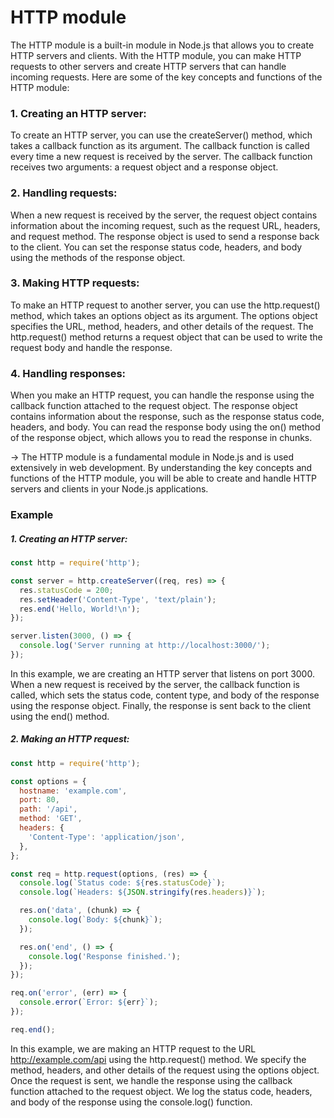 # HTTP module

The HTTP module is a built-in module in Node.js that allows you to create HTTP servers and clients. With the HTTP module, you can make HTTP requests to other servers and create HTTP servers that can handle incoming requests. Here are some of the key concepts and functions of the HTTP module:

### 1. Creating an HTTP server:

To create an HTTP server, you can use the createServer() method, which takes a callback function as its argument. The callback function is called every time a new request is received by the server. The callback function receives two arguments: a request object and a response object.

### 2. Handling requests:

When a new request is received by the server, the request object contains information about the incoming request, such as the request URL, headers, and request method. The response object is used to send a response back to the client. You can set the response status code, headers, and body using the methods of the response object.

### 3. Making HTTP requests:

To make an HTTP request to another server, you can use the http.request() method, which takes an options object as its argument. The options object specifies the URL, method, headers, and other details of the request. The http.request() method returns a request object that can be used to write the request body and handle the response.

### 4. Handling responses:

When you make an HTTP request, you can handle the response using the callback function attached to the request object. The response object contains information about the response, such as the response status code, headers, and body. You can read the response body using the on() method of the response object, which allows you to read the response in chunks.

$\rightarrow$ The HTTP module is a fundamental module in Node.js and is used extensively in web development. By understanding the key concepts and functions of the HTTP module, you will be able to create and handle HTTP servers and clients in your Node.js applications.

### Example

##### 1. Creating an HTTP server:

```javascript
const http = require('http');

const server = http.createServer((req, res) => {
  res.statusCode = 200;
  res.setHeader('Content-Type', 'text/plain');
  res.end('Hello, World!\n');
});

server.listen(3000, () => {
  console.log('Server running at http://localhost:3000/');
});
```

In this example, we are creating an HTTP server that listens on port 3000. When a new request is received by the server, the callback function is called, which sets the status code, content type, and body of the response using the response object. Finally, the response is sent back to the client using the end() method.

##### 2. Making an HTTP request:

```javascript
const http = require('http');

const options = {
  hostname: 'example.com',
  port: 80,
  path: '/api',
  method: 'GET',
  headers: {
    'Content-Type': 'application/json',
  },
};

const req = http.request(options, (res) => {
  console.log(`Status code: ${res.statusCode}`);
  console.log(`Headers: ${JSON.stringify(res.headers)}`);

  res.on('data', (chunk) => {
    console.log(`Body: ${chunk}`);
  });

  res.on('end', () => {
    console.log('Response finished.');
  });
});

req.on('error', (err) => {
  console.error(`Error: ${err}`);
});

req.end();
```

In this example, we are making an HTTP request to the URL http://example.com/api using the http.request() method. We specify the method, headers, and other details of the request using the options object. Once the request is sent, we handle the response using the callback function attached to the request object. We log the status code, headers, and body of the response using the console.log() function.
